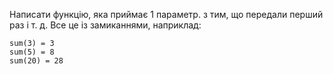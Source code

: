 Написати функцію, яка приймає 1 параметр. з тим, що передали перший раз і т. д. Все це із замиканнями, наприклад:
```
sum(3) = 3
sum(5) = 8
sum(20) = 28
```